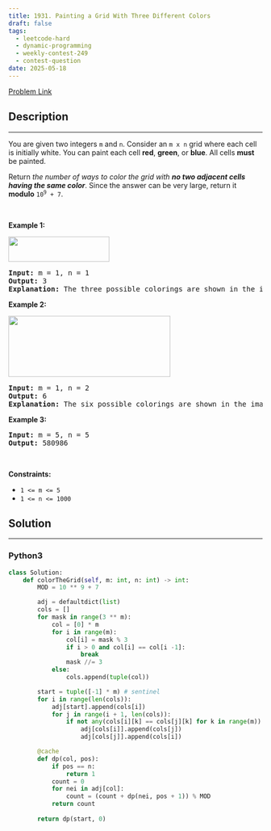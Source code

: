 ```yaml
---
title: 1931. Painting a Grid With Three Different Colors
draft: false
tags: 
  - leetcode-hard
  - dynamic-programming
  - weekly-contest-249
  - contest-question
date: 2025-05-18
---
```


[Problem Link](https://leetcode.com/problems/painting-a-grid-with-three-different-colors/)

## Description

---
<p>You are given two integers <code>m</code> and <code>n</code>. Consider an <code>m x n</code> grid where each cell is initially white. You can paint each cell <strong>red</strong>, <strong>green</strong>, or <strong>blue</strong>. All cells <strong>must</strong> be painted.</p>

<p>Return<em> the number of ways to color the grid with <strong>no two adjacent cells having the same color</strong></em>. Since the answer can be very large, return it <strong>modulo</strong> <code>10<sup>9</sup> + 7</code>.</p>

<p>&nbsp;</p>
<p><strong class="example">Example 1:</strong></p>
<img alt="" src="https://assets.leetcode.com/uploads/2021/06/22/colorthegrid.png" style="width: 200px; height: 50px;" />
<pre>
<strong>Input:</strong> m = 1, n = 1
<strong>Output:</strong> 3
<strong>Explanation:</strong> The three possible colorings are shown in the image above.
</pre>

<p><strong class="example">Example 2:</strong></p>
<img alt="" src="https://assets.leetcode.com/uploads/2021/06/22/copy-of-colorthegrid.png" style="width: 321px; height: 121px;" />
<pre>
<strong>Input:</strong> m = 1, n = 2
<strong>Output:</strong> 6
<strong>Explanation:</strong> The six possible colorings are shown in the image above.
</pre>

<p><strong class="example">Example 3:</strong></p>

<pre>
<strong>Input:</strong> m = 5, n = 5
<strong>Output:</strong> 580986
</pre>

<p>&nbsp;</p>
<p><strong>Constraints:</strong></p>

<ul>
	<li><code>1 &lt;= m &lt;= 5</code></li>
	<li><code>1 &lt;= n &lt;= 1000</code></li>
</ul>


## Solution

---
### Python3
``` py title='painting-a-grid-with-three-different-colors'
class Solution:
    def colorTheGrid(self, m: int, n: int) -> int:
        MOD = 10 ** 9 + 7

        adj = defaultdict(list)
        cols = []
        for mask in range(3 ** m):
            col = [0] * m
            for i in range(m):
                col[i] = mask % 3
                if i > 0 and col[i] == col[i -1]:
                    break
                mask //= 3
            else:
                cols.append(tuple(col))

        start = tuple([-1] * m) # sentinel
        for i in range(len(cols)):
            adj[start].append(cols[i])
            for j in range(i + 1, len(cols)):
                if not any(cols[i][k] == cols[j][k] for k in range(m)): # valid edge
                    adj[cols[i]].append(cols[j])
                    adj[cols[j]].append(cols[i])

        @cache
        def dp(col, pos):
            if pos == n:
                return 1
            count = 0
            for nei in adj[col]:
                count = (count + dp(nei, pos + 1)) % MOD
            return count
        
        return dp(start, 0)

```

